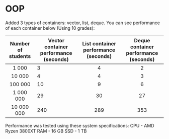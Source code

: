 # OOP
Added 3 types of containers: vector, list, deque. You can see performance of each container below (Using 10 grades):

| Number of students | Vector container performance (seconds) | List container performance (seconds) | Deque container performance (seconds) |
|:------------------:|----------------------------------------|:------------------------------------:|:-------------------------------------:|
|        1 000       |                    3                   |                   4                  |                   2                   |
|       10 000       |                    4                   |                   4                  |                   3                   |
|       100 000      |                   10                   |                   9                  |                   6                   |
|      1 000 000     |                   29                   |                  30                  |                   27                  |
|     10 000 000     |                   240                  |                  289                 |                  353                  |

Performance was tested using these system specifications:
CPU - AMD Ryzen 3800XT
RAM - 16 GB
SSD - 1 TB
